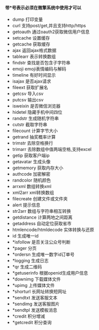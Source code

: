 #### 带*号表示必须在微擎系统中使用才可以
- dump 打印变量
- curl 支持post/get,并且支持http/https
- getoauth 通过oauth2获取微信用户信息
- setcache 设置缓存
- getcache 获取缓存
- ajax 返回ajax格式数据
- tablearr 表示转换数组
- findstr 查找是否包含子字符串
- emoji emoji表情编码与解码
- timeline 有好时间显示
- isajax 是否ajax请求
- fileext 获取扩展名
- getcsv 导入csv
- putcsv 输出csv
- isweixin 是否微信浏览器
- hidetel 隐藏手机中间四位
- randstr 生成随机字符串
- cutstr 截取字符串
- filecount 计算字节大小
- getrand 抽奖概率计算
- trimstr 去除空格换行
- trimarr 去除数组中值两端空格,支持excel
- getip 获取客户端ip
- getavatar 生成头像
- getmemory 获取内存大小
- authcode 加密解密
- randcolor 随机颜色
- arrxml 数组转换xml
- xml2arr xml转换数组
- filecreate 创建文件或文件夹
- alert 提示信息
- str2arr 数组与字符串相互转换
- getdistance 计算两地之间距离
- getaddress 自动定位获取省市
- htmlencode/htmldecode 实体转换与还原
- id 生成唯一id
- *isfollow 是否关注公众号判断
- *pager 分页
- *ordersn 生成唯一数字id订单号
- *logging 生成日志
- *qr 生成二维码
- *getuserinfo 根据openid生成用户信息
- *downimg 下载媒体文件
- *upimg 上传媒体文件
- *shorturl 长网址转换短网址
- *sendtxt 发送客服文本
- *sendimg 发送客服图片
- *sendtpl 发送模板消息
- *credit 积分增减
- *getcredit 积分查询
